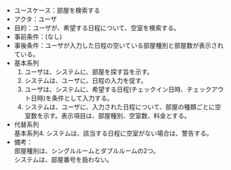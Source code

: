 - ユースケース：部屋を検索する
- アクタ：ユーザ
- 目的：ユーザが、希望する日程について、空室を検索する。
- 事前条件：(なし)
- 事後条件：ユーザが入力した日程の空いている部屋種別と部屋数が表示されている。
- 基本系列
  1. ユーザは、システムに、部屋を探す旨を示す。
  2. システムは、ユーザに、日程の入力を促す。
  3. ユーザは、システムに、希望する日程(チェックイン日時、チェックアウト日時)を条件として入力する。
  4. システムは、ユーザに、入力された日程について、部屋の種類ごとに空室数を示す。表示項目は、部屋種別、空室数、料金とする。
- 代替系列\
  基本系列4. システムは、該当する日程に空室がない場合は、警告する。
- 備考：\
  部屋種別は、シングルルームとダブルルームの2つ。\
  システムは、部屋番号を扱わない。
